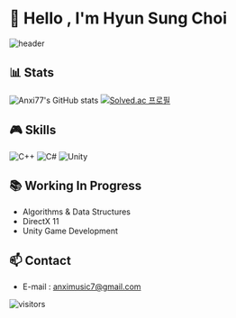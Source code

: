 # 👋 Hello , I'm Hyun Sung Choi

![header](https://capsule-render.vercel.app/api?type=waving&color=auto&height=200&section=header&text=Game%20Developer&fontSize=60)

## 📊 Stats
![Anxi77's GitHub stats](https://github-readme-stats.vercel.app/api?username=Anxi77&show_icons=true&theme=radical)
[![Solved.ac 프로필](http://mazassumnida.wtf/api/v2/generate_badge?boj=anximusic7)](https://solved.ac/anximusic7)

## 🎮 Skills
![C++](https://img.shields.io/badge/C++-00599C?style=for-the-badge&logo=c%2B%2B&logoColor=white)
![C#](https://img.shields.io/badge/C%23-239120?style=for-the-badge&logo=c-sharp&logoColor=white)
![Unity](https://img.shields.io/badge/Unity-000000?style=for-the-badge&logo=unity&logoColor=white)

## 📚 Working In Progress
- Algorithms & Data Structures
- DirectX 11
- Unity Game Development    

## 📫 Contact
- E-mail : anximusic7@gmail.com

![visitors](https://visitor-badge.laobi.icu/badge?page_id=Anxi77.Anxi77)
